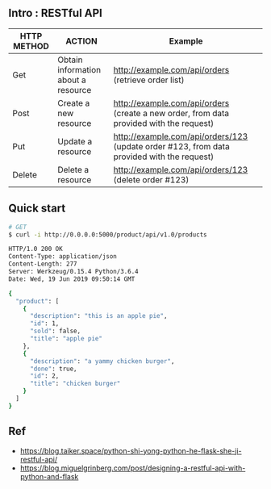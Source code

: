## Intro : RESTful API 
|  HTTP METHOD | ACTION | Example |
| --- | -------- | ---- | 
|Get| Obtain information about a resource |http://example.com/api/orders (retrieve order list) | 
|Post| Create a new resource | http://example.com/api/orders (create a new order, from data provided with the request)| 
|Put| Update a resource | http://example.com/api/orders/123 (update order #123, from data provided with the request) | 
|Delete| Delete a resource | http://example.com/api/orders/123 (delete order #123) | 

## Quick start 
```bash 
# GET 
$ curl -i http://0.0.0.0:5000/product/api/v1.0/products

HTTP/1.0 200 OK
Content-Type: application/json
Content-Length: 277
Server: Werkzeug/0.15.4 Python/3.6.4
Date: Wed, 19 Jun 2019 09:50:14 GMT

{
  "product": [
    {
      "description": "this is an apple pie", 
      "id": 1, 
      "sold": false, 
      "title": "apple pie"
    }, 
    {
      "description": "a yammy chicken burger", 
      "done": true, 
      "id": 2, 
      "title": "chicken burger"
    }
  ]
}


```
## Ref 
- https://blog.taiker.space/python-shi-yong-python-he-flask-she-ji-restful-api/
- https://blog.miguelgrinberg.com/post/designing-a-restful-api-with-python-and-flask